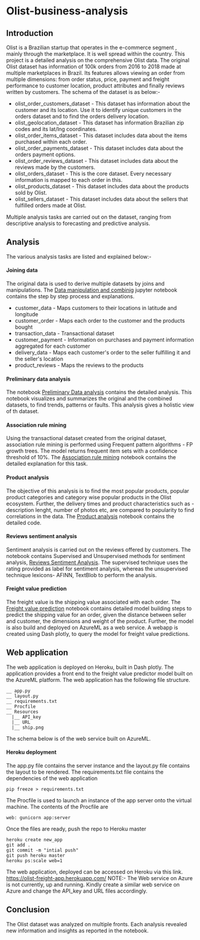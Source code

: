 # Olist-business-analysis

## Introduction
Olist is a Brazilian startup that operates in the e-commerce segment , mainly through the marketplace. It is well spread within the country. This project is a detailed analysis on the comprehensive Olist data. The original Olist dataset has information of 100k orders from 2016 to 2018 made at multiple marketplaces in Brazil. Its features allows viewing an order from multiple dimensions: from order status, price, payment and freight performance to customer location, product attributes and finally reviews written by customers. The schema of the dataset is as below:-

* olist_order_customers_dataset - This dataset has information about the customer and its location. Use it to identify unique customers in the orders dataset and to find the orders delivery location.
* olist_geolocation_dataset - This dataset has information Brazilian zip codes and its lat/lng coordinates.
* olist_order_items_dataset - This dataset includes data about the items purchased within each order.
* olist_order_payments_dataset - This dataset includes data about the orders payment options.
* olist_order_reviews_dataset - This dataset includes data about the reviews made by the customers.
* olist_orders_dataset - This is the core dataset. Every necessary information is mapped to each order in this.
* olist_products_dataset - This dataset includes data about the products sold by Olist.
* olist_sellers_dataset - This dataset includes data about the sellers that fulfilled orders made at Olist.

Multiple analysis tasks are carried out on the dataset, ranging from descriptive analysis to forecasting and predictive analysis.

## Analysis
The various analysis tasks are listed and explained below:-

#### Joining data
The original data is used to derive multiple datasets by joins and manipulations. The [Data manipulation and combinig](https://github.com/rajtulluri/Olist-business-analysis/blob/master/Notebooks/Data%20manipulation%20and%20combining.ipynb) jupyter notebook contains the step by step process and explanations. 
* customer_data - Maps customers to their locations in latitude and longitude
* customer_order - Maps each order to the customer and the products bought
* transaction_data - Transactional dataset
* customer_payment - Information on purchases and payment information aggregated for each customer
* delivery_data - Maps each customer's order to the seller fulfilling it and the seller's location
* product_reviews - Maps the reviews to the products

#### Preliminary data analysis
The notebook [Preliminary Data analysis](https://github.com/rajtulluri/Olist-business-analysis/blob/master/Notebooks/Preliminary%20Data%20analysis.ipynb) contains the detailed analysis. This notebook visualizes and summarizes the original and the combined datasets, to find trends, patterns or faults. This analysis gives a holistic view of th dataset.

#### Association rule mining
Using the transactional dataset created from the original dataset, association rule mining is performed using Frequent pattern algorithms - FP growth trees. The model returns frequent item sets with a confidence threshold of 10%. The [Association rule mining](https://github.com/rajtulluri/Olist-business-analysis/blob/master/Notebooks/Association%20rule%20mining.ipynb) notebook contains the detailed explanation for this task.

#### Product analysis
The objective of this analysis is to find the most popular products, popular product categories and category wise popular products in the Olist ecosystem. Further, the delivery times and product characteristics such as - description lenght, number of photos etc, are compared to popularity to find correlations in the data. The [Product analysis](https://github.com/rajtulluri/Olist-business-analysis/blob/master/Notebooks/Product%20analysis.ipynb) notebook contains the detailed code.

#### Reviews sentiment analysis
Sentiment analysis is carried out on the reviews offered by customers. The notebook contains Supervised and Unsupervised methods for sentiment analysis, [Reviews Sentiment Analysis](https://github.com/rajtulluri/Olist-business-analysis/blob/master/Notebooks/Reviews%20Sentiment%20Analysis.ipynb). The supervised technique uses the rating provided as label for sentiment analysis, whereas the unsupervised technique lexicons- AFINN, TextBlob to perform the analysis.

#### Freight value prediction
The freight value is the shipping value associated with each order. The [Freight value prediction](https://github.com/rajtulluri/Olist-business-analysis/blob/master/Notebooks/Freight%20value%20prediction.ipynb) notebook contains detailed model building steps to predict the shipping value for an order, given the distance between seller and customer, the dimensions and weight of the product. Further, the model is also build and deployed on AzureML as a web service. A webapp is created using Dash plotly, to query the model for freight value predictions.

## Web application
The web application is deployed on Heroku, built in Dash plotly. The application provides a front end to the freight value predictor model built on the AzureML platform. The web application has the following file structure.

    __ app.py
    __ layout.py
    __ requirements.txt
    __ Procfile
    __ Resources
      |__ API_key
      |__ URL 
      |__ ship.png

The schema below is of the web service built on AzureML.

#### Heroku deployment
The app.py file contains the server instance and the layout.py file contains the layout to be rendered. 
The requirements.txt file contains the dependencies of the web application
    
    pip freeze > requirements.txt
    
The Procfile is used to launch an instance of the app server onto the virtual machine. The contents of the Procfile are

    web: gunicorn app:server
    
Once the files are ready, push the repo to Heroku master
 
    heroku create new_app
    git add .
    git commit -m "intial push"
    git push heroku master
    heroku ps:scale web=1
    
The web application, deployed can be accessed on Heroku via this link. https://olist-freight-app.herokuapp.com/
NOTE:- The Web service on Azure is not currently, up and running. Kindly create a similar web service on Azure and change the API_key and URL files accordingly.

## Conclusion
The Olist dataset was analyzed on multiple fronts. Each analysis revealed new information and insights as reported in the notebook.

